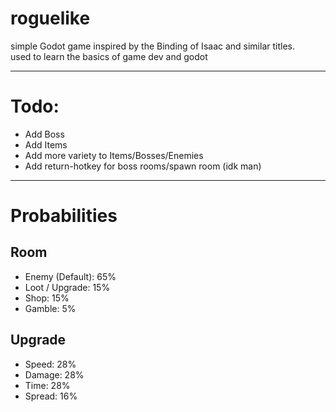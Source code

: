 # roguelike
 
simple Godot game inspired by the Binding of Isaac and similar titles.<br />
used to learn the basics of game dev and godot

--------------------------------------------

# Todo:
- Add Boss
- Add Items
- Add more variety to Items/Bosses/Enemies
- Add return-hotkey for boss rooms/spawn room (idk man)

--------------------------------------------
# Probabilities

## Room
- Enemy (Default): 65%
- Loot / Upgrade: 15%
- Shop: 15%
- Gamble: 5%

## Upgrade
- Speed: 28%
- Damage: 28%
- Time: 28%
- Spread: 16%

